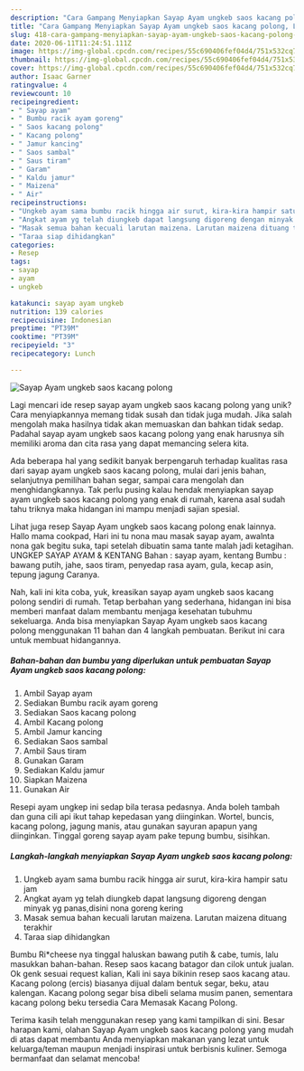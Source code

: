 ```yaml
---
description: "Cara Gampang Menyiapkan Sayap Ayam ungkeb saos kacang polong, Lezat"
title: "Cara Gampang Menyiapkan Sayap Ayam ungkeb saos kacang polong, Lezat"
slug: 418-cara-gampang-menyiapkan-sayap-ayam-ungkeb-saos-kacang-polong-lezat
date: 2020-06-11T11:24:51.111Z
image: https://img-global.cpcdn.com/recipes/55c690406fef04d4/751x532cq70/sayap-ayam-ungkeb-saos-kacang-polong-foto-resep-utama.jpg
thumbnail: https://img-global.cpcdn.com/recipes/55c690406fef04d4/751x532cq70/sayap-ayam-ungkeb-saos-kacang-polong-foto-resep-utama.jpg
cover: https://img-global.cpcdn.com/recipes/55c690406fef04d4/751x532cq70/sayap-ayam-ungkeb-saos-kacang-polong-foto-resep-utama.jpg
author: Isaac Garner
ratingvalue: 4
reviewcount: 10
recipeingredient:
- " Sayap ayam"
- " Bumbu racik ayam goreng"
- " Saos kacang polong"
- " Kacang polong"
- " Jamur kancing"
- " Saos sambal"
- " Saus tiram"
- " Garam"
- " Kaldu jamur"
- " Maizena"
- " Air"
recipeinstructions:
- "Ungkeb ayam sama bumbu racik hingga air surut, kira-kira hampir satu jam"
- "Angkat ayam yg telah diungkeb dapat langsung digoreng dengan minyak yg panas,disini nona goreng kering"
- "Masak semua bahan kecuali larutan maizena. Larutan maizena dituang terakhir"
- "Taraa siap dihidangkan"
categories:
- Resep
tags:
- sayap
- ayam
- ungkeb

katakunci: sayap ayam ungkeb 
nutrition: 139 calories
recipecuisine: Indonesian
preptime: "PT39M"
cooktime: "PT39M"
recipeyield: "3"
recipecategory: Lunch

---
```



![Sayap Ayam ungkeb saos kacang polong](https://img-global.cpcdn.com/recipes/55c690406fef04d4/751x532cq70/sayap-ayam-ungkeb-saos-kacang-polong-foto-resep-utama.jpg)

Lagi mencari ide resep sayap ayam ungkeb saos kacang polong yang unik? Cara menyiapkannya memang tidak susah dan tidak juga mudah. Jika salah mengolah maka hasilnya tidak akan memuaskan dan bahkan tidak sedap. Padahal sayap ayam ungkeb saos kacang polong yang enak harusnya sih memiliki aroma dan cita rasa yang dapat memancing selera kita.

Ada beberapa hal yang sedikit banyak berpengaruh terhadap kualitas rasa dari sayap ayam ungkeb saos kacang polong, mulai dari jenis bahan, selanjutnya pemilihan bahan segar, sampai cara mengolah dan menghidangkannya. Tak perlu pusing kalau hendak menyiapkan sayap ayam ungkeb saos kacang polong yang enak di rumah, karena asal sudah tahu triknya maka hidangan ini mampu menjadi sajian spesial.

Lihat juga resep Sayap Ayam ungkeb saos kacang polong enak lainnya. Hallo mama cookpad, Hari ini tu nona mau masak sayap ayam, awalnta nona gak begitu suka, tapi setelah dibuatin sama tante malah jadi ketagihan. UNGKEP SAYAP AYAM &amp; KENTANG Bahan : sayap ayam, kentang Bumbu : bawang putih, jahe, saos tiram, penyedap rasa ayam, gula, kecap asin, tepung jagung Caranya.


Nah, kali ini kita coba, yuk, kreasikan sayap ayam ungkeb saos kacang polong sendiri di rumah. Tetap berbahan yang sederhana, hidangan ini bisa memberi manfaat dalam membantu menjaga kesehatan tubuhmu sekeluarga. Anda bisa menyiapkan Sayap Ayam ungkeb saos kacang polong menggunakan 11 bahan dan 4 langkah pembuatan. Berikut ini cara untuk membuat hidangannya.

<!--inarticleads1-->

##### Bahan-bahan dan bumbu yang diperlukan untuk pembuatan Sayap Ayam ungkeb saos kacang polong:

1. Ambil  Sayap ayam
1. Sediakan  Bumbu racik ayam goreng
1. Sediakan  Saos kacang polong
1. Ambil  Kacang polong
1. Ambil  Jamur kancing
1. Sediakan  Saos sambal
1. Ambil  Saus tiram
1. Gunakan  Garam
1. Sediakan  Kaldu jamur
1. Siapkan  Maizena
1. Gunakan  Air


Resepi ayam ungkep ini sedap bila terasa pedasnya. Anda boleh tambah dan guna cili api ikut tahap kepedasan yang diinginkan. Wortel, buncis, kacang polong, jagung manis, atau gunakan sayuran apapun yang diinginkan. Tinggal goreng sayap ayam pake tepung bumbu, sisihkan. 

<!--inarticleads2-->

##### Langkah-langkah menyiapkan Sayap Ayam ungkeb saos kacang polong:

1. Ungkeb ayam sama bumbu racik hingga air surut, kira-kira hampir satu jam
1. Angkat ayam yg telah diungkeb dapat langsung digoreng dengan minyak yg panas,disini nona goreng kering
1. Masak semua bahan kecuali larutan maizena. Larutan maizena dituang terakhir
1. Taraa siap dihidangkan


Bumbu Ri*cheese nya tinggal haluskan bawang putih &amp; cabe, tumis, lalu masukkan bahan-bahan. Resep saos kacang batagor dan cilok untuk jualan. Ok genk sesuai request kalian, Kali ini saya bikinin resep saos kacang atau. Kacang polong (ercis) biasanya dijual dalam bentuk segar, beku, atau kalengan. Kacang polong segar bisa dibeli selama musim panen, sementara kacang polong beku tersedia Cara Memasak Kacang Polong. 

Terima kasih telah menggunakan resep yang kami tampilkan di sini. Besar harapan kami, olahan Sayap Ayam ungkeb saos kacang polong yang mudah di atas dapat membantu Anda menyiapkan makanan yang lezat untuk keluarga/teman maupun menjadi inspirasi untuk berbisnis kuliner. Semoga bermanfaat dan selamat mencoba!
